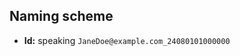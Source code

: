 
Naming scheme
----------------------------------------------------------

- **Id:** speaking `JaneDoe@example.com_24080101000000`
